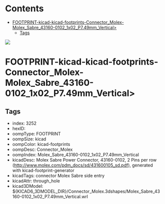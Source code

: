 



Contents
========

* [FOOTPRINT-kicad-kicad-footprints-Connector_Molex-Molex_Sabre_43160-0102_1x02_P7.49mm_Vertical>](#footprint-kicad-kicad-footprints-connector_molex-molex_sabre_43160-0102_1x02_p749mm_vertical)
	* [Tags](#tags)
  
![][im]
# FOOTPRINT-kicad-kicad-footprints-Connector_Molex-Molex_Sabre_43160-0102_1x02_P7.49mm_Vertical>

## Tags

- index: 3252
- hexID: 
- oompType: FOOTPRINT
- oompSize: kicad
- oompColor: kicad-footprints
- oompDesc: Connector_Molex
- oompIndex: Molex_Sabre_43160-0102_1x02_P7.49mm_Vertical
- kicadDesc: Molex Sabre Power Connector, 43160-0102, 2 Pins per row (http://www.molex.com/pdm_docs/sd/431600105_sd.pdf), generated with kicad-footprint-generator
- kicadTags: connector Molex Sabre side entry
- kicadAttr: through_hole
- kicad3DModel: ${KICAD6_3DMODEL_DIR}/Connector_Molex.3dshapes/Molex_Sabre_43160-0102_1x02_P7.49mm_Vertical.wrl



[im]: image.png
